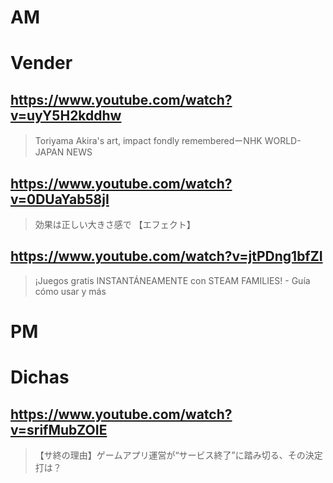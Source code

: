 # AM
# Vender

## https://www.youtube.com/watch?v=uyY5H2kddhw

> Toriyama Akira's art, impact fondly rememberedーNHK WORLD-JAPAN NEWS

## https://www.youtube.com/watch?v=0DUaYab58jI

> 効果は正しい大きさ感で 【エフェクト】

## https://www.youtube.com/watch?v=jtPDng1bfZI

> ¡Juegos gratis INSTANTÁNEAMENTE con STEAM FAMILIES! - Guía cómo usar y más 

# PM

# Dichas

## https://www.youtube.com/watch?v=srifMubZOIE

> 【サ終の理由】ゲームアプリ運営が“サービス終了”に踏み切る、その決定打は？
